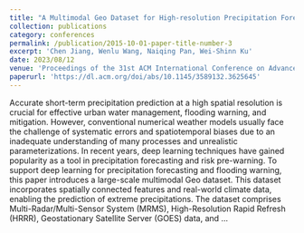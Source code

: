 ```yaml
---
title: "A Multimodal Geo Dataset for High-resolution Precipitation Forecasting"
collection: publications
category: conferences
permalink: /publication/2015-10-01-paper-title-number-3
excerpt: 'Chen Jiang, Wenlu Wang, Naiqing Pan, Wei-Shinn Ku'
date: 2023/08/12
venue: 'Proceedings of the 31st ACM International Conference on Advances in Geographic Information Systems'
paperurl: 'https://dl.acm.org/doi/abs/10.1145/3589132.3625645'
---
```


Accurate short-term precipitation prediction at a high spatial resolution is crucial for effective urban water management, flooding warning, and mitigation. However, conventional numerical weather models usually face the challenge of systematic errors and spatiotemporal biases due to an inadequate understanding of many processes and unrealistic parameterizations. In recent years, deep learning techniques have gained popularity as a tool in precipitation forecasting and risk pre-warning. To support deep learning for precipitation forecasting and flooding warning, this paper introduces a large-scale multimodal Geo dataset. This dataset incorporates spatially connected features and real-world climate data, enabling the prediction of extreme precipitations. The dataset comprises Multi-Radar/Multi-Sensor System (MRMS), High-Resolution Rapid Refresh (HRRR), Geostationary Satellite Server (GOES) data, and …
